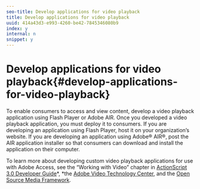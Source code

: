```yaml
---
seo-title: Develop applications for video playback
title: Develop applications for video playback
uuid: 414a43d3-e993-4260-be42-7845346080b9
index: y
internal: n
snippet: y
---
```


# Develop applications for video playback{#develop-applications-for-video-playback}

To enable consumers to access and view content, develop a video playback application using Flash Player or Adobe AIR. Once you developed a video playback application, you must deploy it to consumers. If you are developing an application using Flash Player, host it on your organization’s website. If you are developing an application using Adobe® AIR®, post the AIR application installer so that consumers can download and install the application on their computer.

To learn more about developing custom video playback applications for use with Adobe Access, see the “Working with Video” chapter in [ActionScript 3.0 Developer Guide](https://help.adobe.com/en_US/as3/dev/WS9936fa0d5984e93b3f4f38ec1272a447844-8000.html)*, *the [Adobe Video Technology Center](https://www.adobe.com/devnet/video/), and the [Open Source Media Framework](https://www.opensourcemediaframework.com/). 
